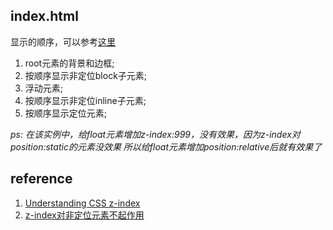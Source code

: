 

## index.html

显示的顺序，可以参考[这里](https://developer.mozilla.org/en-US/docs/Web/CSS/CSS_Positioning/Understanding_z_index/Stacking_and_float)

1. root元素的背景和边框;
2. 按顺序显示非定位block子元素;
3. 浮动元素;
4. 按顺序显示非定位inline子元素;
5. 按顺序显示定位元素;

*ps: 在该实例中，给float元素增加z-index:999，没有效果，因为z-index对position:static的元素没效果*
*所以给float元素增加position:relative后就有效果了*

## reference

1. [Understanding CSS z-index](https://developer.mozilla.org/en-US/docs/Web/CSS/CSS_Positioning/Understanding_z_index) <br/>
2. [z-index对非定位元素不起作用](https://stackoverflow.com/questions/579753/css-floating-w-overlap) <br/>



